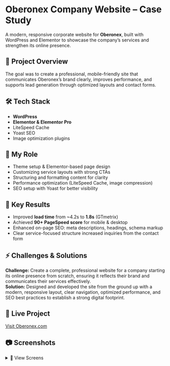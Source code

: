 # Oberonex Company Website – Case Study
A modern, responsive corporate website for **Oberonex**, built with WordPress and Elementor to showcase the company’s services and strengthen its online presence.

## 📌 Project Overview
The goal was to create a professional, mobile-friendly site that communicates Oberonex’s brand clearly, improves performance, and supports lead generation through optimized layouts and contact forms.

## 🛠 Tech Stack
- **WordPress**
- **Elementor & Elementor Pro**
- LiteSpeed Cache
- Yoast SEO
- Image optimization plugins

## 💼 My Role
- Theme setup & Elementor-based page design
- Customizing service layouts with strong CTAs
- Structuring and formatting content for clarity
- Performance optimization (LiteSpeed Cache, image compression)
- SEO setup with Yoast for better visibility

## 🚀 Key Results
- Improved **load time** from ~4.2s to **1.8s** (GTmetrix)
- Achieved **90+ PageSpeed score** for mobile & desktop
- Enhanced on-page SEO: meta descriptions, headings, schema markup
- Clear service-focused structure increased inquiries from the contact form

## ⚡ Challenges & Solutions
**Challenge:** Create a complete, professional website for a company starting its online presence from scratch, ensuring it reflects their brand and communicates their services effectively.  
**Solution:** Designed and developed the site from the ground up with a modern, responsive layout, clear navigation, optimized performance, and SEO best practices to establish a strong digital footprint.

## 🔗 Live Project
[Visit Oberonex.com](https://oberonex.com/)

## 📷 Screenshots
<details>
<summary>📸 View Screens</summary>

**Homepage**  
![Home](assets/home.png)
**Services Page**  
![Services](assets/services.png)  
**Mobile Contact Form**  
![Mobile](assets/mobile.png)

</details>
